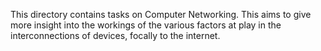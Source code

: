 This directory contains tasks on Computer Networking. This aims to give more insight into the workings of the various factors at play in the interconnections of devices, focally to the internet.
